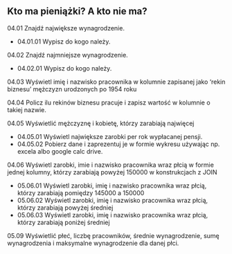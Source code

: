 ## Kto ma pieniążki? A kto nie ma?

04.01 Znajdź największe wynagrodzenie.

* 04.01.01 Wypisz do kogo należy.

04.02 Znajdź najmniejsze wynagrodzenie.

* 04.02.01 Wypisz do kogo należy.

04.03 Wyświetl imię i nazwisko pracownika w kolumnie zapisanej jako ‘rekin biznesu’ mężczyzn urodzonych po 1954 roku

04.04 Policz ilu rekinów biznesu pracuje i zapisz wartość w kolumnie o takiej nazwie.

04.05 Wyświetlić mężczyznę i kobietę, którzy zarabiają najwięcej

* 04.05.01 Wyświetl największe zarobki per rok wypłacanej pensji.
* 04.05.02 Pobierz dane i zaprezentuj je w formie wykresu używając np. excela albo google calc drive.

04.06 Wyświetl zarobki, imie i nazwisko pracownika wraz płcią w formie jednej kolumny, którzy zarabiają powyżej 150000 w konstrukcjach z JOIN

* 05.06.01 Wyświetl zarobki, imię i nazwisko pracownika wraz płcią, którzy zarabiają pomiędzy 145000 a 150000
* 05.06.02 Wyświetl zarobki, imię i nazwisko pracownika wraz płcią, którzy zarabiają powyżej średniej
* 05.06.03 Wyświetl zarobki, imię i nazwisko pracownika wraz płcią, którzy zarabiają poniżej średniej

05.09 Wyświetlić płeć, liczbę pracowników, średnie wynagrodzenie, sumę wynagrodzenia i maksymalne wynagrodzenie dla danej płci.

